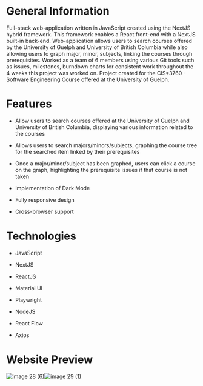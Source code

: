 # General Information

Full-stack web-application written in JavaScript created using the NextJS hybrid framework. This framework enables a React front-end with a NextJS built-in back-end. Web-application allows users to search courses offered by the University of Guelph and University of British Columbia while also allowing users to graph major, minor, subjects, linking the courses through prerequisites. Worked as a team of 6 members using various Git tools such as issues, milestones, burndown charts for consistent work throughout the 4 weeks this project was worked on. Project created for the CIS*3760 - Software Engineering Course offered at the University of Guelph.

# Features 

- Allow users to search courses offered at the University of Guelph and University of British Columbia, displaying various information related to the courses

- Allows users to search majors/minors/subjects, graphing the course tree for the searched item linked by their prerequisites

- Once a major/minor/subject has been graphed, users can click a course on the graph, highlighting the prerequisite issues if that course is not taken

- Implementation of Dark Mode

- Fully responsive design

- Cross-browser support


# Technologies

- JavaScript

- NextJS

- ReactJS

- Material UI

- Playwright

- NodeJS

- React Flow

- Axios

# Website Preview
<!-- ![Desktop - 26](https://user-images.githubusercontent.com/82501158/164344774-4afe28c0-290c-4873-a335-151ecfb2bcd8.png)
![image 28 (1)](https://user-images.githubusercontent.com/82501158/164345203-ec27e01f-6c27-4e08-a821-6df3557e9974.png)![image 29](https://user-images.githubusercontent.com/82501158/164345284-bb2cd6c0-249d-4732-a133-c0659612e4b8.png)


![image 28 (5)](https://user-images.githubusercontent.com/82501158/164345548-6c602532-fb61-4397-925b-f5fdbf5c4272.png)![image 28 (5)](https://user-images.githubusercontent.com/82501158/164345551-87710d08-21fa-4332-bba8-0be50385b4a6.png) -->


![image 28 (6)](https://user-images.githubusercontent.com/82501158/164345590-b646d6e4-781a-4803-9f07-88ae8efdf9f1.png)![image 29 (1)](https://user-images.githubusercontent.com/82501158/164345751-a02327d0-85c8-4e06-86ac-efab884047f9.png)







